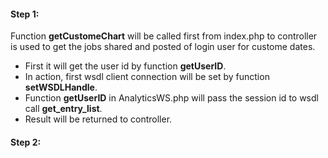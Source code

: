 #### Step 1:

Function **getCustomeChart** will be called first from index.php to controller is used to get the jobs shared and posted of login user for custome dates.

- First it will get the user id by function **getUserID**.
- In action, first wsdl client connection will be set by function **setWSDLHandle**.
- Function **getUserID** in AnalyticsWS.php will pass the session id to wsdl call **get_entry_list**.
- Result will be returned to controller.

#### Step 2:

